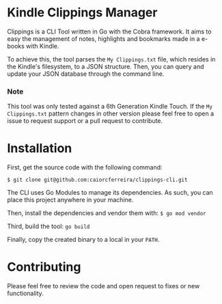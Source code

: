 # Kindle Clippings Manager

Clippings is a CLI Tool written in Go with the Cobra framework. It aims to easy the management of notes, highlights and bookmarks made in a e-books with Kindle.

To achieve this, the tool parses the `My Clippings.txt` file, which resides in the Kindle's filesystem, to a JSON structure. Then, you can query and update your JSON database through the command line.

### Note
This tool was only tested against a 6th Generation Kindle Touch. If the `My Clippings.txt` pattern changes in other version please feel free to open a issue to request support or a pull request to contribute.

# Installation

First, get the source code with the following command:

```shell
$ git clone git@github.com:caiorcferreira/clippings-cli.git
```
 
 The CLI uses Go Modules to manage its dependencies. As such, you can place this project anywhere in your machine.
 
 Then, install the dependencies and vendor them with: `$ go mod vendor`
 
 Third, build the tool: `go build`
 
 Finally, copy the created binary to a local in your `PATH`.
 
 # Contributing
 
 Please feel free to review the code and open request to fixes or new functionality.
 